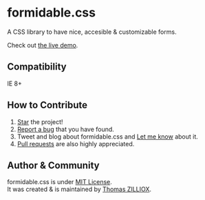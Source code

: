 formidable.css
======

A CSS library to have nice, accesible & customizable forms.

Check out [the live demo](http://tzi.github.io/formidable.css/demo).


Compatibility
--------

IE 8+


How to Contribute
--------

1. [Star](https://github.com/tzi/formidable.css/stargazers) the project!
2. [Report a bug](https://github.com/tzi/formidable.css/issues/new) that you have found.
3. Tweet and blog about formidable.css and [Let me know](https://twitter.com/iamtzi) about it.
4. [Pull requests](CONTRIBUTING.md) are also highly appreciated.


Author & Community
--------

formidable.css is under [MIT License](http://tzi.mit-license.org/).<br>
It was created & is maintained by [Thomas ZILLIOX](http://tzi.fr).